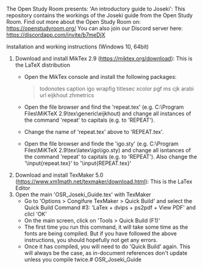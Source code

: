 The Open Study Room presents: 'An introductory guide to Joseki': 
This repository contains the workings of the Joseki guide from the Open Study Room.
Find out more about the Open Study Room on: https://openstudyroom.org/
You can also join our Discord server here: https://discordapp.com/invite/b7meDjX

Installation and working instructions (Windows 10, 64bit)

1. Download and install MikTex 2.9 (https://miktex.org/download): This is the LaTeX distribution
	- Open the MikTex console and install the following packages:
		> todonotes
		> caption
		> igo
		> wrapfig
		> titlesec
		> xcolor
		> pgf
		> ms
		> cjk
		> arabi
		> url
		> eijkhout
		> zhmetrics
		
	- Open the file browser and find the 'repeat.tex' (e.g. C:\Program Files\MiKTeX 2.9\tex\generic\eijkhout)
			and change all instances of the command 'repeat' to capitals (e.g. to 'REPEAT').
	- Change the name of 'repeat.tex' above to 'REPEAT.tex'.
	- Open the file browser and finde the 'igo.sty' (e.g. C:\Program Files\MiKTeX 2.9\tex\latex\igo\igo.sty)
			and change all isntances of the command 'repeat' to capitals (e.g. to 'REPEAT').
			Also change the '\input{repeat.tex}' to '\input{REPEAT.tex}'
2. Download and install TexMaker 5.0 (https://www.xm1math.net/texmaker/download.html): This is the LaTex Editor
3. Open the main 'OSR_Joseki_Guide.tex' with TexMaker
	- Go to 'Options > Congifure TexMaker > Quick Build' and select the Quick Build Command #3: 'LaTex + dvips + ps2pdf + View PDF' and clicl 'OK'
	- On the main screen, click on 'Tools > Quick Build (F1)'
	- The first time you run this command, it will take some time as the fonts are being compiled.
	  But if you have followed the above instructions, you should hopefully not get any errors.
	- Once it has compiled, you will need to do 'Quick Build' again. 
	  This will always be the case, as in-document references don't update unless you compile twice.# OSR_Joseki_Guide

